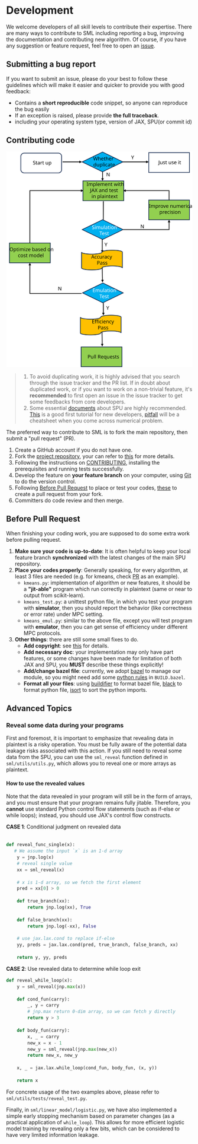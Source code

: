 # Development

We welcome developers of all skill levels to contribute their expertise.
There are many ways to contribute to SML including reporting a bug, improving the documentation and contributing new algorithm.
Of course, if you have any suggestion or feature request, feel free to open an [issue](https://github.com/secretflow/spu/issues).

## Submitting a bug report

If you want to submit an issue, please do your best to follow these guidelines which will make it easier and quicker to provide you with good feedback:

- Contains a **short reproducible** code snippet, so anyone can reproduce the bug easily
- If an exception is raised, please provide **the full traceback**.
- including your operating system type, version of JAX, SPU(or commit id)

## Contributing code

![sml develop paradiam](./sml_develop.svg)

> 1. To avoid duplicating work, it is highly advised that you search through the issue tracker and the PR list.
> If in doubt about duplicated work, or if you want to work on a non-trivial feature,
> it's **recommended** to first open an issue in the issue tracker to get some feedbacks from core developers.
> 2. Some essential [documents](https://www.secretflow.org.cn/docs/spu/latest/en-US) about SPU are highly recommended.
[This](../docs/tutorials/develop_your_first_mpc_application.ipynb) is a good first tutorial for new developers,
[pitfall](../docs/development/fxp.ipynb) will be a cheatsheet when you come across numerical problem.

The preferred way to contribute to SML is to fork the main repository, then submit a "pull request" (PR).

1. Create a GitHub account if you do not have one.
2. Fork the [project repository](https://github.com/secretflow/spu),
your can refer to [this](https://docs.github.com/en/get-started/quickstart/fork-a-repo) for more details.
3. Following the instructions on [CONTRIBUTING](../CONTRIBUTING.md), installing the prerequisites and running tests successfully.
4. Develop the feature on **your feature branch** on your computer,
using [Git](https://docs.github.com/en/get-started/quickstart/set-up-git) to do the version control.
5. Following [Before Pull Request](<./development.md#Before Pull Request>) to place or test your codes,
[these](https://docs.github.com/en/pull-requests/collaborating-with-pull-requests/proposing-changes-to-your-work-with-pull-requests/creating-a-pull-request-from-a-fork)
to create a pull request from your fork.
6. Committers do code review and then merge.

## Before Pull Request

When finishing your coding work, you are supposed to do some extra work before pulling request.

1. **Make sure your code is up-to-date**: It is often helpful to keep your local feature branch **synchronized** with
the latest changes of the main SPU repository.
2. **Place your codes properly**: Generally speaking, for every algorithm, at least 3 files are needed
(e.g. for kmeans, check [PR](https://github.com/secretflow/spu/pull/277/files) as an example).
   - `kmeans.py`: implementation of algorithm or new features, it should be a **"jit-able"** program which run correctly in plaintext
   (same or near to output from scikit-learn).
   - `kmeans_test.py`: a unittest python file, in which you test your program with **simulator**, then you should report the behavior
   (like correctness or error rate) under MPC setting.
   - `kmeans_emul.py`: similar to the above file, except you will test program with **emulator**,
   then you can get sense of efficiency under different MPC protocols.
3. **Other things**: there are still some small fixes to do.
   - **Add copyright**: see [this](<../CONTRIBUTING.md#Contributor License Agreement>) for details.
   - **Add necessary doc**: your implementation may only have part features, or some changes have been made for limitation of both JAX and SPU,
    you **MUST** describe these things explicitly!
   - **Add/change bazel file**: currently, we adopt [bazel](https://github.com/bazelbuild/bazel) to manage our module,
   so you might need add some [python rules](https://bazel.build/reference/be/python) in `BUILD.bazel`.
   - **Format all your files**: using [buildifier](https://github.com/bazelbuild/buildtools/tree/master/buildifier) to format bazel file,
    [black](https://github.com/psf/black) to format python file, [isort](https://github.com/PyCQA/isort) to sort the python imports.

## Advanced Topics

### Reveal some data during your programs

First and foremost, it is important to emphasize that revealing data in plaintext is a risky operation.
You must be fully aware of the potential data leakage risks associated with this action.
If you still need to reveal some data from the SPU, you can use the `sml_reveal` function defined in `sml/utils/utils.py`,
which allows you to reveal one or more arrays as plaintext.

#### How to use the revealed values

Note that the data revealed in your program will still be in the form of arrays, and you must ensure that your program remains fully jitable.
Therefore, you **cannot** use standard Python control flow statements (such as if-else or while loops); instead, you should use JAX's control flow constructs.

**CASE 1**: Conditional judgment on revealed data

```python

def reveal_func_single(x):
   # We assume the input `x` is an 1-d array
    y = jnp.log(x)
    # reveal single value
    xx = sml_reveal(x)

    # x is 1-d array, so we fetch the first element
    pred = xx[0] > 0

    def true_branch(xx):
        return jnp.log(xx), True

    def false_branch(xx):
        return jnp.log(-xx), False

    # use jax.lax.cond to replace if-else
    yy, preds = jax.lax.cond(pred, true_branch, false_branch, xx)

    return y, yy, preds
```

**CASE 2**: Use revealed data to determine while loop exit

```python
def reveal_while_loop(x):
    y = sml_reveal(jnp.max(x))

    def cond_fun(carry):
        _, y = carry
        # jnp.max return 0-dim array, so we can fetch y directly
        return y > 3

    def body_fun(carry):
        x, _ = carry
        new_x = x - 1
        new_y = sml_reveal(jnp.max(new_x))
        return new_x, new_y

    x, _ = jax.lax.while_loop(cond_fun, body_fun, (x, y))

    return x

```

For concrete usage of the two examples above, please refer to `sml/utils/tests/reveal_test.py`.

Finally, in `sml/linear_model/logistic.py`, we have also implemented a simple early stopping mechanism based on parameter changes (as a practical
application of `while_loop`). This allows for more efficient logistic model training by revealing only a few bits,
which can be considered to have very limited information leakage.
